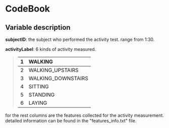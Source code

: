 # CodeBook

## Variable description

**subjectID**: the subject who performed the activity test. range from 1:30.

**activityLabel**: 6 kinds of activity measured.

> |  1   | WALKING            | 
> | :--: | :----------------- | 
> |  2   | WALKING_UPSTAIRS   | 
> |  3   | WALKING_DOWNSTAIRS | 
> |  4   | SITTING            | 
> |  5   | STANDING           | 
> |  6   | LAYING             | 

for the rest columns are the features collected for the activity measurement. detailed information can be found in the "features_info.txt" file.
